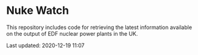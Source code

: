 # Nuke Watch

This repository includes code for retrieving the latest information available on the output of EDF nuclear power plants in the UK.

Last updated: 2020-12-19 11:07